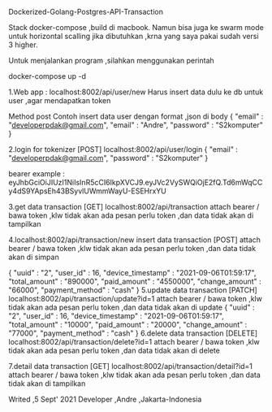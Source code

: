Dockerized-Golang-Postgres-API-Transaction

Stack docker-compose ,build di macbook. 
Namun bisa juga ke swarm mode untuk horizontal scalling jika dibutuhkan ,krna yang saya pakai sudah versi 3 higher.

Untuk menjalankan program ,silahkan menggunakan perintah

docker-compose up -d


1.Web app : localhost:8002/api/user/new 
Harus insert data dulu ke db untuk user ,agar mendapatkan token 

Method post 
Contoh insert data user dengan format ,json di body 
{
"email" : "developerpdak@gmail.com",
"email" : "Andre",
"password" : "S2komputer"
}

2.login for tokenizer [POST]
localhost:8002/api/user/login
{
"email" : "developerpdak@gmail.com",
"password" : "S2komputer"
}

bearer example : eyJhbGciOiJIUzI1NiIsInR5cCI6IkpXVCJ9.eyJVc2VySWQiOjE2fQ.Td6mWqCCy4dS9YApsEh43BSyvlUWmmWayU-ESEHrxYU

3.get data transaction [GET]
localhost:8002/api/transaction
attach bearer / bawa token ,klw tidak akan ada pesan perlu token ,dan data tidak akan di tampilkan


4.localhost:8002/api/transaction/new
insert data transaction [POST]
attach bearer / bawa token ,klw tidak akan ada pesan perlu token ,dan data tidak akan di simpan

{
"uuid" : "2",
"user_id" : 16,
"device_timestamp" : "2021-09-06T01:59:17",
"total_amount" : "890000",
"paid_amount" : "4550000",
"change_amount" : "66000",
"payment_method" : "cash"
}
5.update data transaction [PATCH]
localhost:8002/api/transaction/update?id=1
attach bearer / bawa token ,klw tidak akan ada pesan perlu token ,dan data tidak akan di update
{
"uuid" : "2",
"user_id" : 16,
"device_timestamp" : "2021-09-06T01:59:17",
"total_amount" : "10000",
"paid_amount" : "20000",
"change_amount" : "77000",
"payment_method" : "cash"
}
6.delete data transaction [DELETE]
localhost:8002/api/transaction/delete?id=1
attach bearer / bawa token ,klw tidak akan ada pesan perlu token ,dan data tidak akan di delete

7.detail data transaction [GET]
localhost:8002/api/transaction/detail?id=1
attach bearer / bawa token ,klw tidak akan ada pesan perlu token ,dan data tidak akan di tampilkan


Writed ,5 Sept' 2021
Developer ,Andre ,Jakarta-Indonesia
